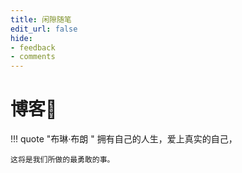 ```yaml
---
title: 闲隙随笔
edit_url: false
hide:
- feedback
- comments
---
```


# 博客📕

!!! quote "布琳·布朗 "
    拥有自己的人生，爱上真实的自己，

    这将是我们所做的最勇敢的事。
